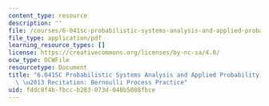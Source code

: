 ```yaml
---
content_type: resource
description: ''
file: /courses/6-041sc-probabilistic-systems-analysis-and-applied-probability-fall-2013/fddc8f4bfbccb283073d048b5088fbce_MIT6_041SCF13_Bernoulli_Process_Practice_I_300k.pdf
file_type: application/pdf
learning_resource_types: []
license: https://creativecommons.org/licenses/by-nc-sa/4.0/
ocw_type: OCWFile
resourcetype: Document
title: "6.041SC Probabilistic Systems Analysis and Applied Probability, Fall 2013Transcript\
  \ \u2013 Recitation: Bernoulli Process Practice"
uid: fddc8f4b-fbcc-b283-073d-048b5088fbce
---
```

